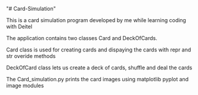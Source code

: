 "# Card-Simulation" 

This is a card simulation program developed by me while learning coding with Deitel

The application contains two classes Card and DeckOfCards.

Card class is used for creating cards and dispaying the cards with repr and str overide methods

DeckOfCard class lets us create a deck of cards, shuffle and deal the cards

The Card_simulation.py prints the card images using matplotlib pyplot and image modules

